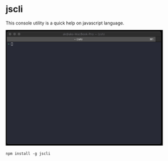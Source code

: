 # jscli

This console utility is a quick help on javascript language.

![jscli](https://raw.githubusercontent.com/kulakowka/jscli/master/docs/demo.gif)

```
npm install -g jscli
```
